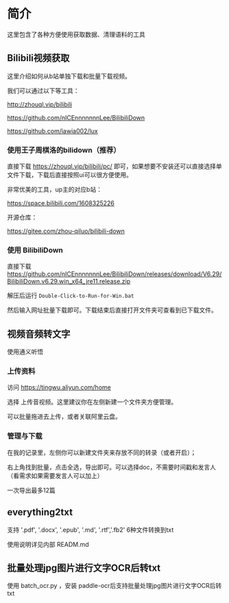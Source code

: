 # 简介

这里包含了各种方便使用获取数据、清理语料的工具

## Bilibili视频获取

这里介绍如何从b站单独下载和批量下载视频。

我们可以通过以下等工具：

http://zhouql.vip/bilibili

https://github.com/nICEnnnnnnnLee/BilibiliDown

https://github.com/iawia002/lux

### 使用王子周棋洛的bilidown（推荐）

直接下载 https://zhouql.vip/bilibili/pc/  即可，如果想要不安装还可以直接选择单文件下载，下载后直接按照ui可以很方便使用。

非常优美的工具，up主的对应b站：

https://space.bilibili.com/1608325226

开源仓库：

https://gitee.com/zhou-qiluo/bilibili-down

### 使用 BilibiliDown

直接下载 https://github.com/nICEnnnnnnnLee/BilibiliDown/releases/download/V6.29/BilibiliDown.v6.29.win_x64_jre11.release.zip

解压后运行 `Double-Click-to-Run-for-Win.bat`

然后输入网址批量下载即可。下载结束后直接打开文件夹可查看到已下载文件。

## 视频音频转文字

使用通义听悟

### 上传资料

访问 https://tingwu.aliyun.com/home

选择 上传音视频。这里建议你在左侧新建一个文件夹方便管理。

可以批量拖进去上传，或者关联阿里云盘。

### 管理与下载

在我的记录里，左侧你可以新建文件夹来存放不同的转录（或者开启）；

右上角找到批量，点击全选，导出即可。可以选择doc，不需要时间戳和发言人（看需求如果需要发言人可以加上）

一次导出最多12篇

## everything2txt

支持 '.pdf', '.docx', '.epub', '.md', '.rtf','.fb2' 6种文件转换到txt

使用说明详见内部 READM.md

## 批量处理jpg图片进行文字OCR后转txt

使用 batch_ocr.py ，安装 paddle-ocr后支持批量处理jpg图片进行文字OCR后转txt
